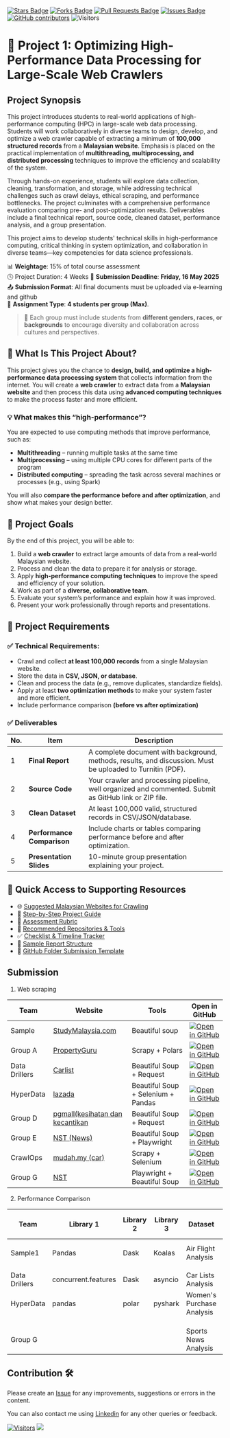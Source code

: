 <a href="https://github.com/drshahizan/HPDP/stargazers"><img src="https://img.shields.io/github/stars/drshahizan/HPDP" alt="Stars Badge"/></a>
<a href="https://github.com/drshahizan/HPDP/network/members"><img src="https://img.shields.io/github/forks/drshahizan/HPDP" alt="Forks Badge"/></a>
<a href="https://github.com/drshahizan/HPDP/pulls"><img src="https://img.shields.io/github/issues-pr/drshahizan/HPDP" alt="Pull Requests Badge"/></a>
<a href="https://github.com/drshahizan/HPDP/issues"><img src="https://img.shields.io/github/issues/drshahizan/HPDP" alt="Issues Badge"/></a>
<a href="https://github.com/drshahizan/HPDP/graphs/contributors"><img alt="GitHub contributors" src="https://img.shields.io/github/contributors/drshahizan/HPDP?color=2b9348"></a>
![Visitors](https://api.visitorbadge.io/api/visitors?path=https%3A%2F%2Fgithub.com%2Fdrshahizan%2FHPDP&labelColor=%23d9e3f0&countColor=%23697689&style=flat)

# 📄 Project 1: Optimizing High-Performance Data Processing for Large-Scale Web Crawlers

## Project Synopsis
This project introduces students to real-world applications of high-performance computing (HPC) in large-scale web data processing. Students will work collaboratively in diverse teams to design, develop, and optimize a web crawler capable of extracting a minimum of **100,000 structured records** from a **Malaysian website**. Emphasis is placed on the practical implementation of **multithreading, multiprocessing, and distributed processing** techniques to improve the efficiency and scalability of the system. 

Through hands-on experience, students will explore data collection, cleaning, transformation, and storage, while addressing technical challenges such as crawl delays, ethical scraping, and performance bottlenecks. The project culminates with a comprehensive performance evaluation comparing pre- and post-optimization results. Deliverables include a final technical report, source code, cleaned dataset, performance analysis, and a group presentation. 

This project aims to develop students' technical skills in high-performance computing, critical thinking in system optimization, and collaboration in diverse teams—key competencies for data science professionals.

📊 **Weightage**: 15% of total course assessment  
🕓 Project Duration: 4 Weeks
📅 **Submission Deadline**: **Friday, 16 May 2025**  
📤 **Submission Format**: All final documents must be uploaded via e-learning and github  
👥 **Assignment Type**: **4 students per group (Max)**. 
> 📌 Each group must include students from **different genders, races, or backgrounds** to encourage diversity and collaboration across cultures and perspectives.

## 🧠 **What Is This Project About?**

This project gives you the chance to **design, build, and optimize a high-performance data processing system** that collects information from the internet. You will create a **web crawler** to extract data from a **Malaysian website** and then process this data using **advanced computing techniques** to make the process faster and more efficient.

### 💡 What makes this “high-performance”?
You are expected to use computing methods that improve performance, such as:
- **Multithreading** – running multiple tasks at the same time
- **Multiprocessing** – using multiple CPU cores for different parts of the program
- **Distributed computing** – spreading the task across several machines or processes (e.g., using Spark)

You will also **compare the performance before and after optimization**, and show what makes your design better.

## 🎯 **Project Goals**

By the end of this project, you will be able to:
1. Build a **web crawler** to extract large amounts of data from a real-world Malaysian website.
2. Process and clean the data to prepare it for analysis or storage.
3. Apply **high-performance computing techniques** to improve the speed and efficiency of your solution.
4. Work as part of a **diverse, collaborative team**.
5. Evaluate your system’s performance and explain how it was improved.
6. Present your work professionally through reports and presentations.

## 📌 Project Requirements

### ✅ Technical Requirements:
- Crawl and collect **at least 100,000 records** from a single Malaysian website.
- Store the data in **CSV, JSON, or database**.
- Clean and process the data (e.g., remove duplicates, standardize fields).
- Apply at least **two optimization methods** to make your system faster and more efficient.
- Include performance comparison **(before vs after optimization)**
  
### ✅ Deliverables
| No. | Item | Description |
|-----|------|-------------|
| 1 | **Final Report** | A complete document with background, methods, results, and discussion. Must be uploaded to Turnitin (PDF). |
| 2 | **Source Code** | Your crawler and processing pipeline, well organized and commented. Submit as GitHub link or ZIP file. |
| 3 | **Clean Dataset** | At least 100,000 valid, structured records in CSV/JSON/database. |
| 4 | **Performance Comparison** | Include charts or tables comparing performance before and after optimization. |
| 5 | **Presentation Slides** | 10-minute group presentation explaining your project. |

## 🔗 Quick Access to Supporting Resources

- 🌐 [Suggested Malaysian Websites for Crawling](p1_web.md)  
- 🧭 [Step-by-Step Project Guide](p1_step.md)  
- 🧾 [Assessment Rubric](p1_rubric.md)  
- 🔗 [Recommended Repositories & Tools](p1_tools.md)  
- ✅ [Checklist & Timeline Tracker](p1_checklist.md)  
- 📄 [Sample Report Structure](p1_report.md)  
- 📁 [GitHub Folder Submission Template](p1_github.md)

## Submission

1. Web scraping
   
| Team | Website | Tools |  Open in GitHub |
| ----- | ----- | ------ | ------ | 
| Sample | [StudyMalaysia.com](https://www.studymalaysia.com) | Beautiful soup| [![Open in GitHub](https://img.shields.io/static/v1?label=&message=Open%20in%20GitHub&labelColor=grey&color=blue&logo=github)](p1/sample/A1) |
| Group A |   [PropertyGuru](https://www.propertyguru.com.my/)     | Scrapy + Polars |   [![Open in GitHub](https://img.shields.io/static/v1?label=&message=Open%20in%20GitHub&labelColor=grey&color=blue&logo=github)](p1/GroupA)     |
| Data Drillers     | [Carlist](https://www.carlist.my/cars-for-sale/malaysia)       | Beautiful Soup + Request       | [![Open in GitHub](https://img.shields.io/static/v1?label=&message=Open%20in%20GitHub&labelColor=grey&color=blue&logo=github)](p1/GroupB)        |
| HyperData | [lazada](https://www.lazada.com.my/catalog/?q=Women%27s%20Fashion&price=0-25) | Beautiful Soup + Selenium + Pandas |[![Open in GitHub](https://img.shields.io/static/v1?label=&message=Open%20in%20GitHub&labelColor=grey&color=blue&logo=github)](p1/GroupC)|
| Group D | [pgmall(kesihatan dan kecantikan](https://pgmall.my/category?path=1&page=4129) | Beautiful Soup + Request| [![Open in GitHub](https://img.shields.io/static/v1?label=&message=Open%20in%20GitHub&labelColor=grey&color=blue&logo=github)](p1/GroupD)|
| Group E | [NST (News)](https://www.nst.com.my/news) | Beautiful Soup + Playwright | [![Open in GitHub](https://img.shields.io/static/v1?label=&message=Open%20in%20GitHub&labelColor=grey&color=blue&logo=github)](p1/GroupE) |
| CrawlOps | [mudah.my (car)](https://www.mudah.my/malaysia/cars-for-sale) | Scrapy + Selenium |[![Open in GitHub](https://img.shields.io/static/v1?label=&message=Open%20in%20GitHub&labelColor=grey&color=blue&logo=github)](p1/CrawlOps)|
| Group G | [NST](https://www.nst.com.my/ ) |   Playwright + Beautiful Soup  |  [![Open in GitHub](https://img.shields.io/static/v1?label=&message=Open%20in%20GitHub&labelColor=grey&color=blue&logo=github)](p1/GroupG)      |

2. Performance Comparison

| Team | Library 1 | Library 2 | Library 3 | Dataset |  Open in GitHub |
| ----- | ----- | ------ | ------ |  ------ | :------: | 
| Sample1 | Pandas | Dask | Koalas | Air Flight Analysis | [![Open in GitHub](https://img.shields.io/static/v1?label=&message=Open%20in%20GitHub&labelColor=grey&color=blue&logo=github)](p1/sample/A2) |
|       |          |           |           |         |                  |
| Data Drillers      |  concurrent.features        |   Dask        |    asyncio       |  Car Lists Analysis       |                  |
| HyperData  |   pandas   |  polar  |   pyshark      |   Women's Purchase Analysis      |  [![Open in GitHub](https://img.shields.io/static/v1?label=&message=Open%20in%20GitHub&labelColor=grey&color=blue&logo=github)](p1/GroupC)   |
|       |          |           |           |         |                  |
|       |          |           |           |         |                  |
|       |          |           |           |         |                  |
| Group G |  |  |   |  Sports News Analysis    | [![Open in GitHub](https://img.shields.io/static/v1?label=&message=Open%20in%20GitHub&labelColor=grey&color=blue&logo=github)](p1/GroupG)  |

## Contribution 🛠️
Please create an [Issue](https://github.com/drshahizan/HPDP/issues) for any improvements, suggestions or errors in the content.

You can also contact me using [Linkedin](https://www.linkedin.com/in/drshahizan/) for any other queries or feedback.

[![Visitors](https://api.visitorbadge.io/api/visitors?path=https%3A%2F%2Fgithub.com%2Fdrshahizan&labelColor=%23697689&countColor=%23555555&style=plastic)](https://visitorbadge.io/status?path=https%3A%2F%2Fgithub.com%2Fdrshahizan)
![](https://hit.yhype.me/github/profile?user_id=81284918)
